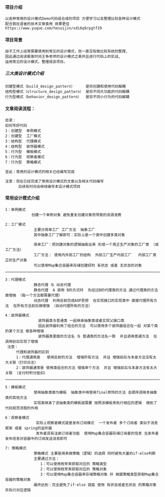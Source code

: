 #### 项目介绍
    以各种常用的设计模式Demo代码组合成的项目 方便学习以及整理比较各种设计模式
    配合我在语雀的技术文章食用 效果更佳  https://www.yuque.com/hesuijin/xdi6q9/pgtf29

#### 项目背景
    由于工作上经常需要使用到常见的设计模式，但一直没有做比较系统的整理,
    因此通过阅读极客时间王争老师的设计模式之美并且进行代码上的实战,
    运用常见的设计模式，整理成该项目。

##### 三大类设计模式介绍
    创建型模式（build_design_pattern）     是将创建和使用代码解耦    
    结构型模式（structure_design_pattern） 是将不同大功能的代码解耦
    行为型模式（behavior_design_pattern）  是将不同小行为的代码解耦

#### 文章阅读流程：   
    目录：
    如何写好代码
    1：创建型  单例模式           
    2：创建型  工厂模式   
    3：结构型  代理模式
    4：结构型  装饰器模式
    5：行为型  模板模式
    6：行为型  观察者模式
    7：行为型  策略模式
    
    至此：常用的设计模式的相关已经编写完成
 
    注意：现在已经完成了常用设计模式的文章以及相关代码编写
          后续有时间会继续编写本设计模式项目 
       
   
#### 常用设计模式介绍

    1：单例模式  
                创建一个单例对象 避免重复创建对象而导致的资源浪费
    
    2：工厂模式  
                 主要分简单工厂 工厂方法  抽象工厂        
                 其中抽象工厂了解即可：实际上是一个类中创建多类对象
                  
                 简单工厂：把创建对象的逻辑抽取出来 形成一个真正生产对象的工厂类 （或工厂方法）
                 工厂方法： 使用内外部工厂的结构  外部工厂生产内部工厂   内部工厂真正的生产对象
                 可以使用Map集合容器来存储创建好的 有状态 或者 无状态的对象            
***    
    3：代理模式  
                 静态代理 与 动态代理
                 静态代理  A 调用 B的方式时  先经过B的代理类的方法 通过代理类的方法做增强 （每一个方法都需要代理）
                 动态代理  利用反射完成AOP思想  在实现接口的实现类中 直接代理所有方法  在所有方法前后做增强 （自动代理所有的方法）           
                  
    4：装饰器模式  
                   装饰器类与普通类 一起继承抽象类或者实现父接口类  
                   因此装饰器利用了组合的方法  可以使用多个装饰器组合在一起 对某个类的某个方法 做各种增强
                   装饰器类里面的方法名 与 普通类的方法名一致  并且调用普通方法  在调用前后实现了增强
     注意：
         代理和装饰器的区别
         1：代理通常是   使用反射的方法  增强所有方法  并且 增强前后与本身方法没有太大关联（打印日志）
         2：装饰器通常是 使用类组合的方法 增强单个方法  并且 增强前后与本身方法有太大关联 （支付时积分抵扣）
                
***
    5：模板模式                   
                 使用抽象类做为模板  抽象类中用使用final修饰的方法 去顺序调用本抽象类的其他方法
                 实现类继承了该抽象类的模板就需要 按照该模板来执行相应的逻辑  做到了代码规范流程的作用 
    
    6：观察者模式 
                  实际上观察者模式就是发布订阅模式  一个发布者 多个订阅者 类似于消息框架 或者 spring的监听器
                  发布者具有注册订阅者功能  使用Map集合容器存储订阅者的信息 当发布者发布信息对容器中的订阅发送消息即可
                  
    7: 策略模式
                 策略模式 主要是用来做策略（逻辑）的选择 同时避免大量的if-else判断
                 主要通过方法：
                    1：可以使用枚举来获取对应的 策略类型  
                    2：可以使用枚举来获取对应的 策略对象
                    3：可以使用Map集合容器来存储策略对象 并 根据策略类型获取Map集合容器的策略对象  
                 最终达到：完全避免了if-else 就能 使用 有状态或者无状态 的策略对象并执行对应逻辑            
